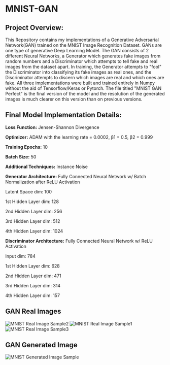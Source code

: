 # MNIST-GAN
## Project Overview:
This Repository contains my implementations of a Generative Adversarial Network(GAN) trained on the MNIST Image Recognition Dataset. GANs are one type of generative Deep Learning Model. The GAN consists of 2 different Neural Networks, a Generator which generates fake images from random numbers and a Discriminator which attempts to tell fake and real images from the dataset apart. In training, the Generator attempts to "fool" the Discriminator into classifying its fake images as real ones, and the Discriminator attempts to discern which images are real and which ones are fake. All three implementations were built and trained entirely in Numpy without the aid of Tensorflow/Keras or Pytorch. The file titled "MNIST GAN Perfect" is the final version of the model and the resolution of the generated images is much clearer on this version than on previous versions. 

## Final Model Implementation Details:
**Loss Function:** Jensen-Shannon Divergence

**Optimizer:** ADAM with the learning rate = 0.0002, β1 = 0.5, β2 = 0.999

**Training Epochs:** 10

**Batch Size:** 50

**Additional Techniques:** Instance Noise 

**Generator Architecture:** Fully Connected Neural Network w/ Batch Normalization after ReLU Activation

Latent Space dim: 100

1st Hidden Layer dim: 128

2nd Hidden Layer dim: 256

3rd Hidden Layer dim: 512

4th Hidden Layer dim: 1024

**Discriminator Architecture:** Fully Connected Neural Network w/ ReLU Activation

Input dim: 784

1st Hidden Layer dim: 628

2nd Hidden Layer dim: 471

3rd Hidden Layer dim: 314

4th Hidden Layer dim: 157
## GAN Real Images
![MNIST Real Image Sample2](https://user-images.githubusercontent.com/79173446/150605415-519715fd-03c8-48b4-9be5-33d86a3ff6fc.PNG)
![MNIST Real Image Sample1](https://user-images.githubusercontent.com/79173446/150605445-ea27f4f0-12eb-4ad0-aebb-952d922d83ce.PNG)
![MNIST Real Image Sample3](https://user-images.githubusercontent.com/79173446/150605455-82fa2369-3d71-4ed7-b6f2-ed0a677929d7.PNG)
## GAN Generated Image
![MNIST Generated Image Sample](https://user-images.githubusercontent.com/79173446/150605506-bc76327a-17e7-4731-a6f0-61a7760849bb.PNG)

